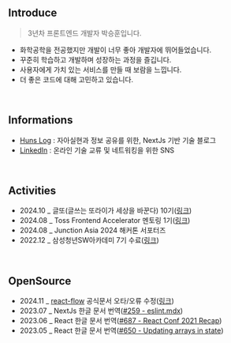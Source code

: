 ## Introduce

> 3년차 프론트엔드 개발자 박승훈입니다.

- 화학공학을 전공했지만 개발이 너무 좋아 개발자에 뛰어들었습니다.
- 꾸준히 학습하고 개발하며 성장하는 과정을 즐깁니다.
- 사용자에게 가치 있는 서비스를 만들 때 보람을 느낍니다.
- 더 좋은 코드에 대해 고민하고 있습니다.

<br>

## Informations

- [Huns Log](https://blog.huns.site/) : 자아실현과 정보 공유를 위한, NextJs 기반 기술 블로그
- [LinkedIn](https://www.linkedin.com/in/seunghun-park/) : 온라인 기술 교류 및 네트워킹을 위한 SNS

<br />

## Activities
- 2024.10 _ 글또(글쓰는 또라이가 세상을 바꾼다) 10기([링크](https://blog.huns.site/blog/posts/personal/diary/join-to-geultto-10th))
- 2024.08 _ Toss Frontend Accelerator 멘토링 1기([링크](https://blog.huns.site/blog/posts/personal/diary/toss-accelerator-mentoring-1st))
- 2024.08 _ Junction Asia 2024 해커톤 서포터즈
- 2022.12 _ 삼성청년SW아카데미 7기 수료([링크](https://blog.huns.site/blog/posts/personal/ssafy/review-4q))

<br />

## OpenSource

- 2024.11 _ [react-flow](https://reactflow.dev) 공식문서 오타/오류 수정([링크](https://github.com/xyflow/web/pulls?q=is%3Apr+author%3AOrchemi+is%3Aclosed))
- 2023.07 _ NextJs 한글 문서 번역([#259 - eslint.mdx](https://github.com/Nextjs-kr/Nextjs.kr/pull/259))
- 2023.06 _ React 한글 문서 번역([#687 - React Conf 2021 Recap](https://github.com/reactjs/ko.react.dev/pull/687))
- 2023.05 _ React 한글 문서 번역([#650 - Updating arrays in state](https://github.com/reactjs/ko.react.dev/pull/650))

